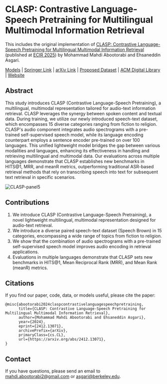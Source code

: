 # CLASP: Contrastive Language-Speech Pretraining for Multilingual Multimodal Information Retrieval

This includes the original implementation of [CLASP: Contrastive Language-Speech Pretraining for Multilingual Multimodal Information Retrieval](https://arxiv.org/abs/2412.13071) (published at [ECIR 2025](https://link.springer.com/chapter/10.1007/978-3-031-88717-8_2)) by Mohammad Mahdi Abootorabi and Ehsaneddin Asgari.

[Models](https://huggingface.co/llm-lab/CLASP) | [Springer Link](https://link.springer.com/chapter/10.1007/978-3-031-88717-8_2) | [arXiv Link](https://arxiv.org/abs/2412.13071v1) | [Proposed Dataset](https://huggingface.co/datasets/llm-lab/SpeechBrown)  | [ACM Digital Library](https://dl.acm.org/doi/10.1007/978-3-031-88717-8_2) | [Website](https://clasp1.github.io/)

## Abstract
This study introduces CLASP (Contrastive Language-Speech Pretraining), a multilingual, multimodal representation tailored for audio-text information retrieval. CLASP leverages the synergy between spoken content and textual data. During training, we utilize our newly introduced speech-text dataset, which encompasses 15 diverse categories ranging from fiction to religion. CLASP's audio component integrates audio spectrograms with a pre-trained self-supervised speech model, while its language encoding counterpart employs a sentence encoder pre-trained on over 100 languages. This unified lightweight model bridges the gap between various modalities and languages, enhancing its effectiveness in handling and retrieving multilingual and multimodal data. Our evaluations across multiple languages demonstrate that CLASP establishes new benchmarks in HITS@1, MRR, and meanR metrics, outperforming traditional ASR-based retrieval methods that rely on transcribing speech into text for subsequent text retrieval in specific scenarios.

![CLASP-panel5](https://github.com/user-attachments/assets/472c5a52-29dd-4c59-af65-22a43fadc47e)


## Contributions
1. We introduce CLASP (Contrastive Language-Speech Pretraining), a novel lightweight multilingual, multimodal representation designed for audio-text retrieval.
2. We introduce a diverse paired speech-text dataset (Speech Brown) in 15 categories, encompassing a wide range of topics from fiction to religion.
3. We show that the combination of audio spectrograms with a pre-trained self-supervised speech model improves audio encoding in retrieval applications.
4. Evaluations in multiple languages demonstrate that CLASP sets new benchmarks in HITS@1, Mean Reciprocal Rank (MRR), and Mean Rank (meanR) metrics.

## Citations
If you find our paper, code, data, or models useful, please cite the paper:
```
@misc{abootorabi2024claspcontrastivelanguagespeechpretraining,
      title={CLASP: Contrastive Language-Speech Pretraining for Multilingual Multimodal Information Retrieval}, 
      author={Mohammad Mahdi Abootorabi and Ehsaneddin Asgari},
      year={2024},
      eprint={2412.13071},
      archivePrefix={arXiv},
      primaryClass={cs.CL},
      url={https://arxiv.org/abs/2412.13071}, 
}
```

## Contact
If you have questions, please send an email to mahdi.abootorabi2@gmail.com or asgari@berkeley.edu.
